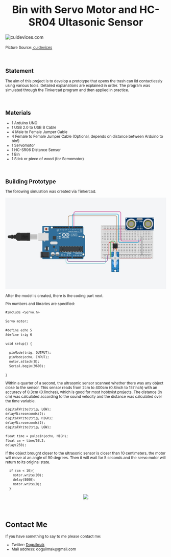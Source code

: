 <h1  align=center><font  size = 6>Bin with Servo Motor and HC-SR04 Ultasonic Sensor</font></h1>  

<img  src="https://www.cuidevices.com/products/image/getimage/93236?typecode=m"  height=450  width=1000  alt="cuidevices.com">

<small>Picture Source:<a  href="https://www.cuidevices.com/products/image/getimage/93236?typecode=m"> cuidevices</a>


<br>  

<h2>Statement</h2>

<p>The aim of this project is to develop a prototype that opens the trash can lid contactlessly using various tools. Detailed explanations are explained in order. The program was simulated through the Tinkercad program and then applied in practice. </p>

<br>

<h2>Materials</h2>
<ul>
 <li>1 Arduino UNO</li>
<li>1 USB 2.0 to USB B Cable</li>
<li>4 Male to Female Jumper Cable</li>
<li>4 Female to Female Jumper Cable (Optional, depends on distance between Arduino to bin!)</li>
<li>1 Servomotor</li>
<li>1 HC-SR06 Distance Sensor</li>
<li>1 Bin</li>
<li>1 Stick or piece of wood (for Servomotor)</li>
</ul>

<br>

<h2>Building Prototype</h2>

<p>The following simulation was created via Tinkercad.</p>

<p align="center">
    <img src="bin_servo.jpg"> 
</p>

<p>After the model is created, there is the coding part next.

Pin numbers and libraries are specified:</p>

    #include <Servo.h>

	Servo motor; 

	#define echo 5
	#define trig 6

	void setup() {
	
	  pinMode(trig, OUTPUT);
	  pinMode(echo, INPUT);
	  motor.attach(8); 
	  Serial.begin(9600);
	  
	}

<p>Within a quarter of a second, the ultrasonic sensor scanned whether there was any object close to the sensor. This sensor reads from 2cm to 400cm (0.8inch to 157inch) with an accuracy of 0.3cm (0.1inches), which is good for most hobbyist projects. The distance (in cm) was calculated according to the sound velocity and the distance was calculated over the time variable.</p>

    digitalWrite(trig, LOW);
	delayMicroseconds(2);
	digitalWrite(trig, HIGH);
	delayMicroseconds(2);
	digitalWrite(trig, LOW);
	  
	float time = pulseIn(echo, HIGH);
	float cm = time/58.2;
	delay(250);

<p>If the object brought closer to the ultrasonic sensor is closer than 10 centimeters, the motor will move at an angle of 90 degrees. Then it will wait for 5 seconds and the servo motor will return to its original state.</p>

      if (cm < 10){
        motor.write(90);
        delay(5000);
        motor.write(0);
      }

<p align="center">
    <img src="bin_servo.gif"> 
</p>

<br>

<h1>Contact Me</h1>
<p>If you have something to say to me please contact me:</p>

<ul>
  <li>Twitter: <a href="https://twitter.com/Doguilmak">Doguilmak</a></li>
  <li>Mail address: doguilmak@gmail.com</li>
</ul>
 
